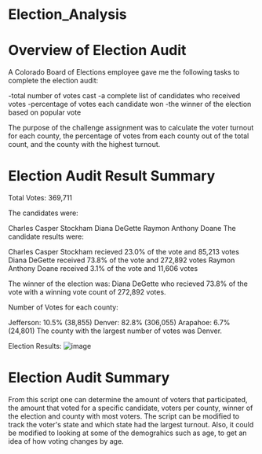 # Election_Analysis

# Overview of Election Audit
A Colorado Board of Elections employee gave me the following tasks to complete the election audit:

-total number of votes cast
-a complete list of candidates who received votes
-percentage of votes each candidate won
-the winner of the election based on popular vote

The purpose of the challenge assignment was to calculate the voter turnout for each county, the percentage of votes from each county out of the total count, and the county with the highest turnout. 

# Election Audit Result Summary

Total Votes: 369,711

The candidates were:

Charles Casper Stockham
Diana DeGette
Raymon Anthony Doane
The candidate results were:

Charles Casper Stockham recieved 23.0% of the vote and 85,213 votes
Diana DeGette received 73.8% of the vote and 272,892 votes
Raymon Anthony Doane received 3.1% of the vote and 11,606 votes

The winner of the election was:
Diana DeGette who recieved 73.8% of the vote with a winning vote count of 272,892 votes.

Number of Votes for each county:

Jefferson: 10.5% (38,855)
Denver: 82.8% (306,055)
Arapahoe: 6.7% (24,801)
The county with the largest number of votes was Denver.

Election Results:
![image](https://user-images.githubusercontent.com/88119288/149030645-a7ebefe0-0c8b-4c27-8d06-9748373caae3.png)

# Election Audit Summary
From this script one can determine the amount of voters that participated, the amount that voted for a specific candidate, voters per county, winner of the election and county with most voters. The script can be modified to track the voter's state and which state had the largest turnout. Also, it could be modified to looking at some of the demograhics such as age, to get an idea of how voting changes by age.

